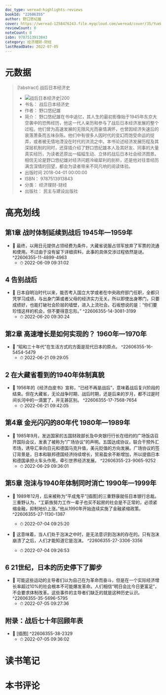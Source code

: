```yaml
---
doc_type: weread-highlights-reviews
bookId: "22606355"
author: 野口悠纪雄
cover: https://weread-1258476243.file.myqcloud.com/weread/cover/35/YueWen_22606355/t7_YueWen_22606355.jpg
reviewCount: 0
noteCount: 8
isbn: 9787513913843
category: 经济理财-财经
lastReadDate: 2022-07-05
---
```

# 元数据
> [!abstract] 战后日本经济史
> - ![ 战后日本经济史|200](https://weread-1258476243.file.myqcloud.com/weread/cover/35/YueWen_22606355/t7_YueWen_22606355.jpg)
> - 书名： 战后日本经济史
> - 作者： 野口悠纪雄
> - 简介： 野口悠纪雄在书中追忆，其人生的最初影像始于1945年东京大空袭中的恐怖经历，他这一代人亲历和参与了战后日本经济发展的整个过程。他们曾为高速发展的无限风光而豪情满怀，也曾因经济失速后的衰落萧条而五味杂陈。他们中有很多人因时代的变幻而饱受命运的捉弄，或者被无情地湮没在时代的洪流之中。本书论述经济发展历程及其深层机制的同时，还穿插介绍了野口悠纪雄本人及其好友、同事的大量真实经历，为读者还原出一幅幅生动、立体的战后日本社会经济图景。相信无论是野口悠纪雄对经济问题冷峻犀利的剖析，还是他对往昔经历满含深情的回望，都会为读者带来不同凡响的阅读体验。
> - 出版时间 2018-04-01 00:00:00
> - ISBN： 9787513913843
> - 分类： 经济理财-财经
> - 出版社： 民主与建设出版社

# 高亮划线

## 第1章 战时体制延续到战后 1945年—1959年


- 📌 最终，以用日元提供占领经费为条件，大藏省说服占领军放弃了军票的流通和使用。不过由于没有留下详细资料，此事的具体交涉过程依然是谜。 ^22606355-11-4899-4963
    - ⏱ 2022-06-09 09:31:02 
## 4 告别战后


- 📌 日本自明治时代以来，能否考入国立大学或者在中央政府部门任职，全都只凭学习成绩，与出身门第或者父母的经济实力无关。所以即使出身寒门，只要成绩好，也能打破社会阶层的墙壁，进入上流社会。石坂想说的是：“你们要珍惜这样的机会，但不要得意忘形。” ^22606355-14-3081-3199
    - ⏱ 2022-06-20 09:30:24 
## 第2章 高速增长是如何实现的？ 1960年—1970年


- 📌 “昭和三十年代”在生活方式的方面是现代日本的原点。 ^22606355-16-5454-5479
    - ⏱ 2022-06-21 09:29:05 
## 2 在大藏省看到的1940年体制真貌


- 📌 1956年的《经济白皮书》宣称，“已经不再是战后”，意味着战后复兴阶段的结束。但在大藏省，无论战争时期、战后时期，还是后来的岁月，都不过是时间长河中的一滴罢了，并无甚区别。 ^22606355-17-7568-7654
    - ⏱ 2022-06-21 09:42:05 
## 第4章 金光闪闪的80年代 1980年—1989年


- 📌 1985年9月，发达国家的五国财政部长及中央银行行长在纽约的广场饭店召开国际会议，发表了被称为“广场协议”的声明。五国达成协议，联合干预外汇市场，诱导汇率向日元和德国马克升值，美元贬值的方向发展。广场协议的签订背景是，日本和联邦德国经济持续增长，贸易盈余不断增加，所以提倡日本和德国承担火车头作用，牵引世界经济发展。 ^22606355-23-9065-9252
    - ⏱ 2022-06-29 09:36:01 
## 第5章 泡沫与1940年体制同时消亡 1990年—1999年


- 📌 1989年12月，后来被称为“平成鬼平”[插图]的三重野康就任日本银行总裁。三重野认为，“工薪族努力工作一辈子也买不起房的社会是不正常的，必须紧缩金融，抑制地价上涨。”他从1990年开始连续实施了金融紧缩政策。 ^22606355-27-1130-1387
    - ⏱ 2022-07-04 09:25:20 

- 📌 这意味着，当人们处于泡沫之中时，是无法意识到泡沫的存在的。只有泡沫崩溃了之后，人们才能知道它是泡沫。 ^22606355-27-3306-3356
    - ⏱ 2022-07-04 09:26:53 
## 6 21世纪，日本的历史停下了脚步


- 📌 可能这些运动的主导者们以为自己在为革命而奋斗，但是在一个实际经济增长率超过10%的社会根本不可能爆发革命。人们相信“明日会比今日更富足”，不会要求体制改革。这些事件的主导者们缺乏的就是这种历史认识。 ^22606355-35-5696-5795
    - ⏱ 2022-07-05 09:27:36 
## 附录：战后七十年回顾年表


- 📌 [插图] ^22606355-38-2329
    - ⏱ 2022-07-05 09:36:02 
# 读书笔记

# 本书评论

